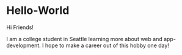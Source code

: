 # Hello-World

Hi Friends!

I am a college student in Seattle learning more about web and app-development.
I hope to make a career out of this hobby one day! 
